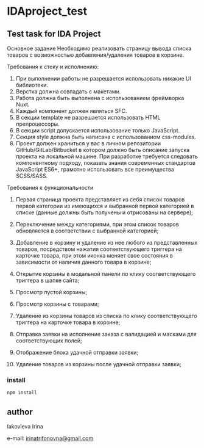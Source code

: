 # IDAproject_test
## Test task for IDA Project

Основное задание
Необходимо реализовать страницу вывода списка товаров c возможностью добавления/удаления товаров в корзине.

Требования к стеку и исполнению:

1. При выполнении работы не разрешается использовать никакие UI библиотеки.
2. Верстка должна совпадать с макетами.
3. Работа должна быть выполнена с использованием фреймворка Nuxt.
4. Каждый компонент должен являться SFC.
5. В секции template не разрешается использовать HTML препроцессоры.
6. В секции script допускается использование только JavaScript.
7. Секция style должна быть написана с использованием css-modules.
8. Проект должен храниться у вас в личном репозитории GitHub/GitLab/Bitbucket в котором должно быть описание запуска проекта на локальной машине.
При разработке требуется следовать компонентному подходу, показать знания современных стандартов JavaScript ES6+, грамотно использовать все преимущества SCSS/SASS.



Требования к функциональности

1. Первая страница проекта представляет из себя список товаров первой категории из имеющихся и выбранной первой категорией в списке (данные должны быть получены и отрисованы на сервере);

2. Переключение между категориями, при этом список товаров обновляется в соответствии с выбранной категорией;

3. Добавление в корзину и удаление из нее любого из представленных товаров, посредством нажатия соответствующего триггера на карточке товара, при этом иконка меняет свое состояния в зависимости от наличия данного товара в корзине;

4. Открытие корзины в модальной панели по клику соответствующего триггера в шапке сайта;

5. Просмотр пустой корзины;

6. Просмотр корзины с товарами;

7. Удаление из корзины товаров из списка по клику соответствующего триггера на карточке товара в корзине;

8. Отправка заявки на исполнение заказа с валидацией и масками для соответствующих полей;

9. Отображение блока удачной отправки заявки;

10. Удаление товаров из корзины после удачной отправки заявки;

### install
```sh
npm install
```

## author
Iakovleva Irina

e-mail: irinatrifonovna@gmail.com
